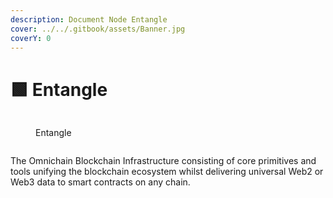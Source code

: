 ```yaml
---
description: Document Node Entangle
cover: ../../.gitbook/assets/Banner.jpg
coverY: 0
---
```


# 🟩 Entangle

<figure><img src="https://explorer.tendermint.roomit.xyz/logos/entangle.png" alt=""><figcaption><p>Entangle</p></figcaption></figure>

<figure><img src="https://health.roomit.xyz/api/badge/120/status?style=for-the-badge" alt=""><figcaption></figcaption></figure>

The Omnichain Blockchain Infrastructure consisting of core primitives and tools unifying the blockchain ecosystem whilst delivering universal Web2 or Web3 data to smart contracts on any chain.